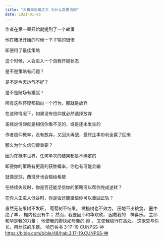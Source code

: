 ```yaml
---
title: "大概率思维之三 为什么需要信仰"
date: 2021-01-05
---
```


作者在第一章开始就提到了一个故事

他在赌场开始的时候一下子输的很惨

即便用了最佳策略

这个时候，人会进入一个自我怀疑状态

是不是策略有问题？

是不是今天运气不好？

是不是赌场有猫腻？

所有这些怀疑都指向一个行为，那就是放弃

在这种情况下，如果没有信仰就必然选择放弃

圣经说信仰就是相信你看不见的，或是还未发生的

作者信仰概率，没有放弃，又回头再战，最终连本带利全赢了回来

那么为什么信仰很重要？

因为在概率世界，任何单次的结果都是不确定的

即便你的策略有更高的获胜概率，你也有可能会输

就像足球，西班牙也会输给希腊

在持续失败时，你是否还能坚信你的策略可以帮你完成逆转？

在你人生进入低谷时，你是否还能坚信你可以重回正轨？

虽然无花果树不发旺， 葡萄树不结果， 橄榄树也不效力， 田地不出粮食， 圈中绝了羊， 棚内也没有牛； 然而，我要因耶和华欢欣， 因救我的　神喜乐。 主耶和华是我的力量； 他使我的脚快如母鹿的 蹄 ， 又使我稳行在高处。 这歌交与伶长，用丝弦的乐器。
哈巴谷书 3:17‭-‬19 CUNPSS-神
<a href="https://bible.com/bible/48/hab.3.17-19.CUNPSS-%E7%A5%9E">https://bible.com/bible/48/hab.3.17-19.CUNPSS-神</a>
